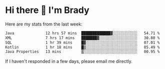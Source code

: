# Hi there 👋 I'm Brady

Here are my stats from the last week:
<!--START_SECTION:waka-->

```txt
Java              12 hrs 57 mins  █████████████▓░░░░░░░░░░░   54.71 %
XML               7 hrs 17 mins   ███████▓░░░░░░░░░░░░░░░░░   30.80 %
SQL               1 hr 39 mins    █▓░░░░░░░░░░░░░░░░░░░░░░░   07.01 %
Kotlin            1 hr 18 mins    █▒░░░░░░░░░░░░░░░░░░░░░░░   05.49 %
Java Properties   13 mins         ▒░░░░░░░░░░░░░░░░░░░░░░░░   00.95 %
```

<!--END_SECTION:waka-->

If I haven't responded in a few days, please email me directly. 
